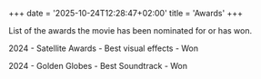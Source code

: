 +++
date = '2025-10-24T12:28:47+02:00'
title = 'Awards'
+++

List of the awards the movie has been nominated for or has won.

2024 - Satellite Awards - Best visual effects - Won

2024 - Golden Globes - Best Soundtrack - Won
